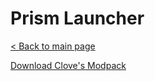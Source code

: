 # Prism Launcher
[< Back to main page](https://clovetwilight3.github.io/)

[Download Clove's Modpack](https://www.mazeymoos.com/prism/clove.zip)
